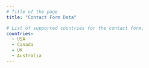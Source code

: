 ```yaml
---
# Title of the page
title: "Contact Form Data"

# List of supported countries for the contact form.
countries:
  - USA
  - Canada
  - UK
  - Australia
---
```

